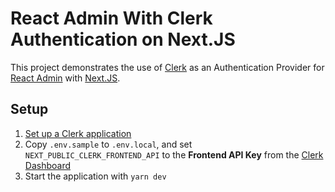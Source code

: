 # React Admin With Clerk Authentication on Next.JS

This project demonstrates the use of [Clerk](https://clerk.dev/) as an Authentication Provider for [React Admin](https://marmelab.com/react-admin/) with [Next.JS](https://nextjs.org/).

## Setup

1. [Set up a Clerk application](https://docs.clerk.dev/popular-guides/setup-your-application)
2. Copy `.env.sample` to `.env.local`, and set `NEXT_PUBLIC_CLERK_FRONTEND_API` to the **Frontend API Key** from the [Clerk Dashboard](https://dashboard.clerk.dev/)
3. Start the application with `yarn dev`
